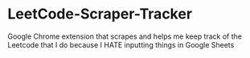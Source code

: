 # LeetCode-Scraper-Tracker
Google Chrome extension that scrapes and helps me keep track of the Leetcode that I do because I HATE inputting things in Google Sheets
